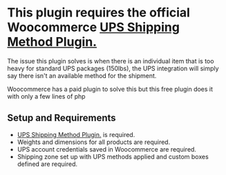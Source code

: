 <h1>This plugin requires the official Woocommerce <a href="https://woocommerce.com/products/ups-shipping-method/">UPS Shipping Method Plugin.</a></h1>
<p>The issue this plugin solves is when there is an individual item that is too heavy for standard UPS packages (150lbs), the UPS integration will simply say there isn't an available method for the shipment.</p>
<p>Woocommerce has a paid plugin to solve this but this free plugin does it with only a few lines of php</p>
<h2>Setup and Requirements</h2>
<ul>
<li><a href="https://woocommerce.com/products/ups-shipping-method/">UPS Shipping Method Plugin.</a> is required.</li>
<li>Weights and dimensions for all products are required.</li>
<li>UPS account credentials saved in Woocommerce are required.</li>
<li>Shipping zone set up with UPS methods applied and custom boxes defined are required.</li>
</ul>
